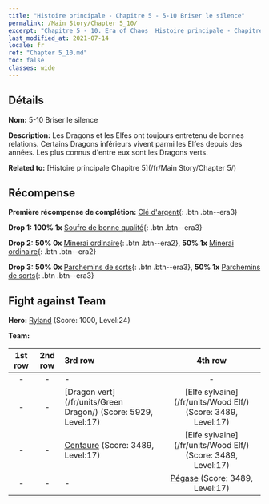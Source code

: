 ```yaml
---
title: "Histoire principale - Chapitre 5 - 5-10 Briser le silence"
permalink: /Main Story/Chapter 5_10/
excerpt: "Chapitre 5 - 10. Era of Chaos  Histoire principale - Chapitre 5_10. 5-10 Briser le silence"
last_modified_at: 2021-07-14
locale: fr
ref: "Chapter 5_10.md"
toc: false
classes: wide
---
```


## Détails

 **Nom:** 5-10 Briser le silence

 **Description:** Les Dragons et les Elfes ont toujours entretenu de bonnes relations. Certains Dragons inférieurs vivent parmi les Elfes depuis des années. Les plus connus d'entre eux sont les Dragons verts.

 **Related to:** [Histoire principale Chapitre 5](/fr/Main Story/Chapter 5/)

## Récompense

 **Première récompense de complétion:** [Clé d'argent](/ItemsFR/con_693/){: .btn .btn--era3}

 **Drop 1:** **100% 1x** [Soufre de bonne qualité](/ItemsFR/mat_15/){: .btn .btn--era3}

 **Drop 2:** **50% 0x** [Minerai ordinaire](/ItemsFR/mat_6/){: .btn .btn--era2}, **50% 1x** [Minerai ordinaire](/ItemsFR/mat_6/){: .btn .btn--era2}

 **Drop 3:** **50% 0x** [Parchemins de sorts](/ItemsFR/con_694/){: .btn .btn--era3}, **50% 1x** [Parchemins de sorts](/ItemsFR/con_694/){: .btn .btn--era3}


## Fight against Team
 **Hero:** [Ryland](/fr/heroes/Ryland/) (Score: 1000, Level:24)

 **Team:**


  | 1st row | 2nd row | 3rd row | 4th row |
  |:----:|:----:|:----|:----:|
  | - | - | - | - |
  | - | - | [Dragon vert](/fr/units/Green Dragon/) (Score: 5929, Level:17)  | [Elfe sylvaine](/fr/units/Wood Elf/) (Score: 3489, Level:17)  |
  | - | - | [Centaure](/fr/units/Centaur/) (Score: 3489, Level:17)  | [Elfe sylvaine](/fr/units/Wood Elf/) (Score: 3489, Level:17)  |
  | - | - | - | [Pégase](/fr/units/Pegasus/) (Score: 3489, Level:17)  |


